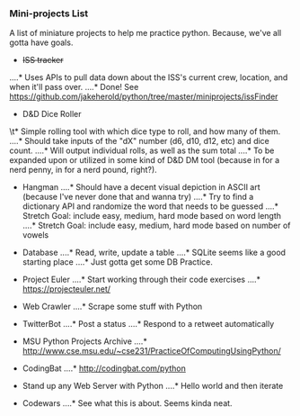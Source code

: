 ### Mini-projects List

A list of miniature projects to help me practice python. Because, we've all gotta have goals. 

* ~~ISS tracker~~

....* Uses APIs to pull data down about the ISS's current crew, location, and when it'll pass over. 
....* Done! See https://github.com/jakeherold/python/tree/master/miniprojects/issFinder

* D&D Dice Roller

\t* Simple rolling tool with which dice type to roll, and how many of them. 
....* Should take inputs of the "dX" number (d6, d10, d12, etc) and dice count.
....* Will output individual rolls, as well as the sum total
....* To be expanded upon or utilized in some kind of D&D DM tool (because in for a nerd penny, in for a nerd pound, right?).

* Hangman
....* Should have a decent visual depiction in ASCII art (because I've never done that and wanna try)
....* Try to find a dictionary API and randomize the word that needs to be guessed
....* Stretch Goal: include easy, medium, hard mode based on word length
....* Stretch Goal: include easy, medium, hard mode based on number of vowels

* Database
....* Read, write, update a table
....* SQLite seems like a good starting place
....* Just gotta get some DB Practice. 

* Project Euler
....* Start working through their code exercises
....* https://projecteuler.net/

* Web Crawler
....* Scrape some stuff with Python

* TwitterBot
....* Post a status
....* Respond to a retweet automatically

* MSU Python Projects Archive
....* http://www.cse.msu.edu/~cse231/PracticeOfComputingUsingPython/

* CodingBat
....* http://codingbat.com/python

* Stand up any Web Server with Python 
....* Hello world and then iterate

* Codewars
....* See what this is about. Seems kinda neat. 